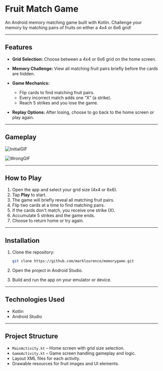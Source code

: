 # Fruit Match Game

An Android memory matching game built with Kotlin. Challenge your memory by matching pairs of fruits on either a 4x4 or 6x6 grid!

---

## Features

* **Grid Selection:** Choose between a 4x4 or 6x6 grid on the home screen.
* **Memory Challenge:** View all matching fruit pairs briefly before the cards are hidden.
* **Game Mechanics:**

  * Flip cards to find matching fruit pairs.
  * Every incorrect match adds one “X” (a strike).
  * Reach 5 strikes and you lose the game.
* **Replay Options:** After losing, choose to go back to the home screen or play again.

---

## Gameplay

![InitialGIF](https://github.com/user-attachments/assets/ca78f1b5-3fbe-452d-8fcf-a40313c1474c)

![WrongGIF](https://github.com/user-attachments/assets/a34097cc-7860-4873-86c6-d8c18d0c5227)

---

## How to Play

1. Open the app and select your grid size (4x4 or 6x6).
2. Tap **Play** to start.
3. The game will briefly reveal all matching fruit pairs.
4. Flip two cards at a time to find matching pairs.
5. If the cards don't match, you receive one strike (X).
6. Accumulate 5 strikes and the game ends.
7. Choose to return home or try again.

---

## Installation

1. Clone the repository:

   ```bash
   git clone https://github.com/marklourenco/memorygame.git
   ```
2. Open the project in Android Studio.
3. Build and run the app on your emulator or device.

---

## Technologies Used

* Kotlin
* Android Studio

---

## Project Structure

* `MainActivity.kt` – Home screen with grid size selection.
* `GameActivity.kt` – Game screen handling gameplay and logic.
* Layout XML files for each activity.
* Drawable resources for fruit images and UI elements.
